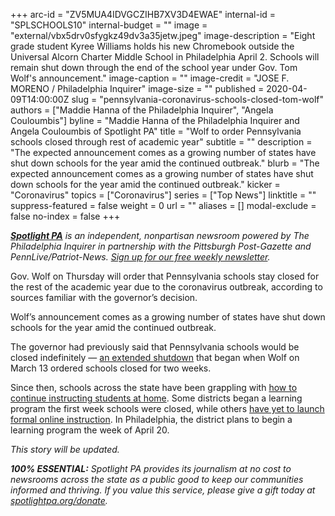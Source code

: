 +++
arc-id = "ZV5MUA4IDVGCZIHB7XV3D4EWAE"
internal-id = "SPLSCHOOLS10"
internal-budget = ""
image = "external/vbx5drv0sfygkz49dv3a35jetw.jpeg"
image-description = "Eight grade student Kyree Williams holds his new Chromebook outside the Universal Alcorn Charter Middle School in Philadelphia April 2. Schools will remain shut down through the end of the school year under Gov. Tom Wolf's announcement."
image-caption = ""
image-credit = "JOSE F. MORENO / Philadelphia Inquirer"
image-size = ""
published = 2020-04-09T14:00:00Z
slug = "pennsylvania-coronavirus-schools-closed-tom-wolf"
authors = ["Maddie Hanna of the Philadelphia Inquirer", "Angela Couloumbis"]
byline = "Maddie Hanna of the Philadelphia Inquirer and Angela Couloumbis of Spotlight PA"
title = "Wolf to order Pennsylvania schools closed through rest of academic year"
subtitle = ""
description = "The expected announcement comes as a growing number of states have shut down schools for the year amid the continued outbreak."
blurb = "The expected announcement comes as a growing number of states have shut down schools for the year amid the continued outbreak."
kicker = "Coronavirus"
topics = ["Coronavirus"]
series = ["Top News"]
linktitle = ""
suppress-featured = false
weight = 0
url = ""
aliases = []
modal-exclude = false
no-index = false
+++

<a href="https://www.spotlightpa.org/"><i><b>Spotlight PA</b></i></a><i> is an independent, nonpartisan newsroom powered by The Philadelphia Inquirer in partnership with the Pittsburgh Post-Gazette and PennLive/Patriot-News. </i><a href="https://www.spotlightpa.org/newsletters"><i>Sign up for our free weekly newsletter</i></a><i>.</i>

Gov. Wolf on Thursday will order that Pennsylvania schools stay closed for the rest of the academic year due to the coronavirus outbreak, according to sources familiar with the governor’s decision.

Wolf’s announcement comes as a growing number of states have shut down schools for the year amid the continued outbreak.

The governor had previously said that Pennsylvania schools would be closed indefinitely — <a href="https://www.inquirer.com/health/coronavirus/coronavirus-schools-closed-pennsylvania-new-jersey-academic-year-indefinite-20200323.html" target=_blank>an extended shutdown</a> that began when Wolf on March 13 ordered schools closed for two weeks.

Since then, schools across the state have been grappling with <a href="https://www.inquirer.com/news/coronavirus-online-learning-pa-nj-schools-shutdown-20200406.html" target="_blank">how to continue instructing students at home</a>. Some districts began a learning program the first week schools were closed, while others <a href="https://www.inquirer.com/health/coronavirus/coronavirus-closed-schools-inequity-technology-laptop-philadelphia-new-jersey-20200318.html" target="_blank">have yet to launch formal online instruction</a>. In Philadelphia, the district plans to begin a learning program the week of April 20.

<i>This story will be updated.</i>

<i><b>100% ESSENTIAL:</b></i><i> Spotlight PA provides its journalism at no cost to newsrooms across the state as a public good to keep our communities informed and thriving. If you value this service, please give a gift today at </i><a href="https://www.spotlightpa.org/donate"><i>spotlightpa.org/donate</i></a><i>.</i>
